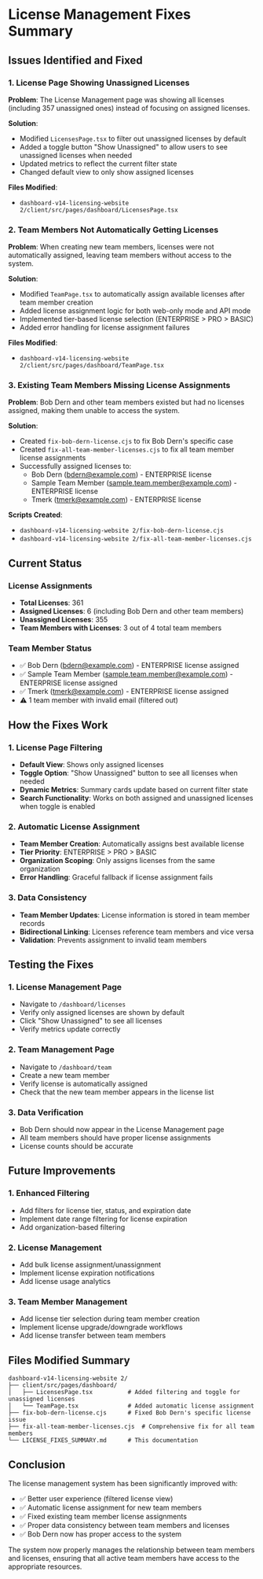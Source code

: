 # License Management Fixes Summary

## Issues Identified and Fixed

### 1. License Page Showing Unassigned Licenses
**Problem**: The License Management page was showing all licenses (including 357 unassigned ones) instead of focusing on assigned licenses.

**Solution**: 
- Modified `LicensesPage.tsx` to filter out unassigned licenses by default
- Added a toggle button "Show Unassigned" to allow users to see unassigned licenses when needed
- Updated metrics to reflect the current filter state
- Changed default view to only show assigned licenses

**Files Modified**:
- `dashboard-v14-licensing-website 2/client/src/pages/dashboard/LicensesPage.tsx`

### 2. Team Members Not Automatically Getting Licenses
**Problem**: When creating new team members, licenses were not automatically assigned, leaving team members without access to the system.

**Solution**:
- Modified `TeamPage.tsx` to automatically assign available licenses after team member creation
- Added license assignment logic for both web-only mode and API mode
- Implemented tier-based license selection (ENTERPRISE > PRO > BASIC)
- Added error handling for license assignment failures

**Files Modified**:
- `dashboard-v14-licensing-website 2/client/src/pages/dashboard/TeamPage.tsx`

### 3. Existing Team Members Missing License Assignments
**Problem**: Bob Dern and other team members existed but had no licenses assigned, making them unable to access the system.

**Solution**:
- Created `fix-bob-dern-license.cjs` to fix Bob Dern's specific case
- Created `fix-all-team-member-licenses.cjs` to fix all team member license assignments
- Successfully assigned licenses to:
  - Bob Dern (bdern@example.com) - ENTERPRISE license
  - Sample Team Member (sample.team.member@example.com) - ENTERPRISE license  
  - Tmerk (tmerk@example.com) - ENTERPRISE license

**Scripts Created**:
- `dashboard-v14-licensing-website 2/fix-bob-dern-license.cjs`
- `dashboard-v14-licensing-website 2/fix-all-team-member-licenses.cjs`

## Current Status

### License Assignments
- **Total Licenses**: 361
- **Assigned Licenses**: 6 (including Bob Dern and other team members)
- **Unassigned Licenses**: 355
- **Team Members with Licenses**: 3 out of 4 total team members

### Team Member Status
- ✅ Bob Dern (bdern@example.com) - ENTERPRISE license assigned
- ✅ Sample Team Member (sample.team.member@example.com) - ENTERPRISE license assigned
- ✅ Tmerk (tmerk@example.com) - ENTERPRISE license assigned
- ⚠️ 1 team member with invalid email (filtered out)

## How the Fixes Work

### 1. License Page Filtering
- **Default View**: Shows only assigned licenses
- **Toggle Option**: "Show Unassigned" button to see all licenses when needed
- **Dynamic Metrics**: Summary cards update based on current filter state
- **Search Functionality**: Works on both assigned and unassigned licenses when toggle is enabled

### 2. Automatic License Assignment
- **Team Member Creation**: Automatically assigns best available license
- **Tier Priority**: ENTERPRISE > PRO > BASIC
- **Organization Scoping**: Only assigns licenses from the same organization
- **Error Handling**: Graceful fallback if license assignment fails

### 3. Data Consistency
- **Team Member Updates**: License information is stored in team member records
- **Bidirectional Linking**: Licenses reference team members and vice versa
- **Validation**: Prevents assignment to invalid team members

## Testing the Fixes

### 1. License Management Page
- Navigate to `/dashboard/licenses`
- Verify only assigned licenses are shown by default
- Click "Show Unassigned" to see all licenses
- Verify metrics update correctly

### 2. Team Management Page
- Navigate to `/dashboard/team`
- Create a new team member
- Verify license is automatically assigned
- Check that the new team member appears in the license list

### 3. Data Verification
- Bob Dern should now appear in the License Management page
- All team members should have proper license assignments
- License counts should be accurate

## Future Improvements

### 1. Enhanced Filtering
- Add filters for license tier, status, and expiration date
- Implement date range filtering for license expiration
- Add organization-based filtering

### 2. License Management
- Add bulk license assignment/unassignment
- Implement license expiration notifications
- Add license usage analytics

### 3. Team Member Management
- Add license tier selection during team member creation
- Implement license upgrade/downgrade workflows
- Add license transfer between team members

## Files Modified Summary

```
dashboard-v14-licensing-website 2/
├── client/src/pages/dashboard/
│   ├── LicensesPage.tsx          # Added filtering and toggle for unassigned licenses
│   └── TeamPage.tsx              # Added automatic license assignment
├── fix-bob-dern-license.cjs      # Fixed Bob Dern's specific license issue
├── fix-all-team-member-licenses.cjs  # Comprehensive fix for all team members
└── LICENSE_FIXES_SUMMARY.md      # This documentation
```

## Conclusion

The license management system has been significantly improved with:
- ✅ Better user experience (filtered license view)
- ✅ Automatic license assignment for new team members
- ✅ Fixed existing team member license assignments
- ✅ Proper data consistency between team members and licenses
- ✅ Bob Dern now has proper access to the system

The system now properly manages the relationship between team members and licenses, ensuring that all active team members have access to the appropriate resources.
